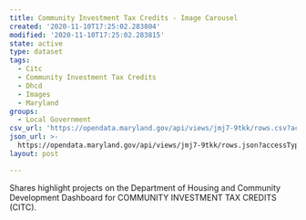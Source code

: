 ```yaml
---
title: Community Investment Tax Credits - Image Carousel
created: '2020-11-10T17:25:02.283804'
modified: '2020-11-10T17:25:02.283815'
state: active
type: dataset
tags:
  - Citc
  - Community Investment Tax Credits
  - Dhcd
  - Images
  - Maryland
groups:
  - Local Government
csv_url: 'https://opendata.maryland.gov/api/views/jmj7-9tkk/rows.csv?accessType=DOWNLOAD'
json_url: >-
  https://opendata.maryland.gov/api/views/jmj7-9tkk/rows.json?accessType=DOWNLOAD
layout: post

---
```

Shares highlight projects on the Department of Housing and Community Development Dashboard for COMMUNITY INVESTMENT TAX CREDITS (CITC).
